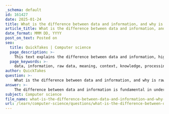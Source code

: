 ```yaml
---
_schema: default
id: 161427
date: 2025-01-24
title: What is the difference between data and information, and why is raw data considered meaningless?
article_title: What is the difference between data and information, and why is raw data considered meaningless?
date_format: MMM DD, YYYY
post_on_text: Posted on
seo:
  title: QuickTakes | Computer science
  page_description: >-
    This text explains the difference between data and information, highlighting how raw data is unprocessed and lacks meaning, whereas information is processed data that provides context and insights.
  page_keywords: >-
    data, information, raw data, meaning, context, knowledge, processing, insights, decision-making, facts, figures, observations, average temperature, organized, structured, relevance
author: QuickTakes
question: >-
    What is the difference between data and information, and why is raw data considered meaningless?
answer: >-
    The difference between data and information is fundamental in understanding how we process and utilize knowledge. \n\n**Data** refers to raw facts, figures, or observations that are unprocessed and lack context. It can be anything from numbers, text, images, or sounds that have not been organized or interpreted. For example, a list of temperatures recorded over a week is considered data.\n\n**Information**, on the other hand, is data that has been processed, organized, or structured in a way that makes it meaningful, useful, and relevant to its intended purpose. Information represents knowledge, facts, or insights that can be conveyed, understood, and utilized by individuals, organizations, or systems. For instance, if we analyze the list of temperatures to determine the average temperature for the week, that average is considered information.\n\nRaw data is often considered meaningless because it does not provide any insights or understanding on its own. Without context, processing, or organization, raw data cannot answer questions or support decision-making. It is only when data is transformed into information that it gains value and relevance. \n\nIn summary, while data is the raw input, information is the processed output that provides meaning and context, enabling informed decisions and actions.
subject: Computer science
file_name: what-is-the-difference-between-data-and-information-and-why-is-raw-data-considered-meaningless.md
url: /learn/computer-science/questions/what-is-the-difference-between-data-and-information-and-why-is-raw-data-considered-meaningless
---
```


&nbsp;